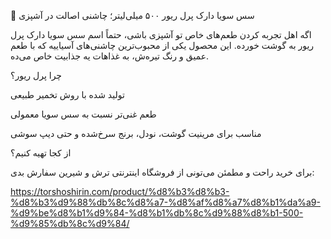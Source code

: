 🍶 سس سویا دارک پرل ریور ۵۰۰ میلی‌لیتر؛ چاشنی اصالت در آشپزی

اگه اهل تجربه کردن طعم‌های خاص تو آشپزی باشی، حتماً اسم سس سویا دارک پرل ریور به گوشت خورده.
این محصول یکی از محبوب‌ترین چاشنی‌های آسیاییه که با طعم عمیق و رنگ تیره‌ش، به غذاهات یه جذابیت خاص می‌ده.

چرا پرل ریور؟

تولید شده با روش تخمیر طبیعی

طعم غنی‌تر نسبت به سس سویا معمولی

مناسب برای مرینیت گوشت، نودل، برنج سرخ‌شده و حتی دیپ سوشی

از کجا تهیه کنیم؟

برای خرید راحت و مطمئن می‌تونی از فروشگاه اینترنتی ترش و شیرین سفارش بدی:

https://torshoshirin.com/product/%d8%b3%d8%b3-%d8%b3%d9%88%db%8c%d8%a7-%d8%af%d8%a7%d8%b1%da%a9-%d9%be%d8%b1%d9%84-%d8%b1%db%8c%d9%88%d8%b1-500-%d9%85%db%8c%d9%84/
